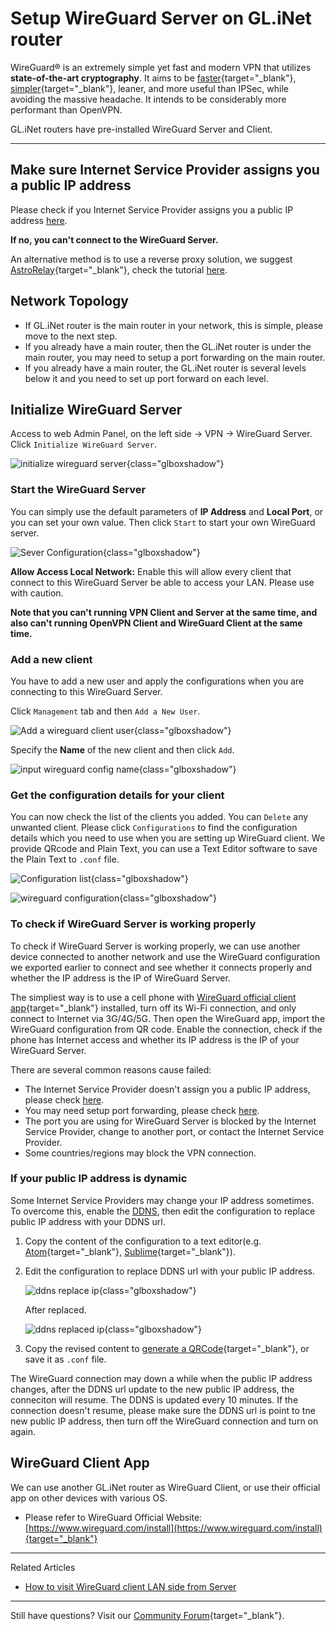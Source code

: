 # Setup WireGuard Server on GL.iNet router

WireGuard® is an extremely simple yet fast and modern VPN that utilizes **state-of-the-art cryptography**. It aims to be [faster](https://www.wireguard.com/performance/){target="_blank"}, [simpler](https://www.wireguard.com/quickstart/){target="_blank"}, leaner, and more useful than IPSec, while avoiding the massive headache. It intends to be considerably more performant than OpenVPN. 

GL.iNet routers have pre-installed WireGuard Server and Client.

---

## Make sure Internet Service Provider assigns you a public IP address

Please check if you Internet Service Provider assigns you a public IP address [here](how_to_check_if_isp_assigns_you_a_public_ip_address.md).

**If no, you can't connect to the WireGuard Server.**

An alternative method is to use a reverse proxy solution, we suggest [AstroRelay](https://www.astrorelay.com){target="_blank"}, check the tutorial [here](set_up_wireguard_server_via_astrorelay.md).

## Network Topology

* If GL.iNet router is the main router in your network, this is simple, please move to the next step.
* If you already have a main router, then the GL.iNet router is under the main router, you may need to setup a port forwarding on the main router.
* If you already have a main router, the GL.iNet router is several levels below it and you need to set up port forward on each level.

## Initialize WireGuard Server

Access to web Admin Panel, on the left side -> VPN -> WireGuard Server. Click `Initialize WireGuard Server`.

![initialize wireguard server](https://static.gl-inet.com/docs/en/3/tutorials/wireguard_server/initialize_wireguard_server.png){class="glboxshadow"}

### Start the WireGuard Server

You can simply use the default parameters of **IP Address** and **Local Port**, or you can set your own value. Then click `Start` to start your own WireGuard server. 

![Sever Configuration](https://static.gl-inet.com/docs/en/3/tutorials/wireguard_server/start_wireguard_server.png){class="glboxshadow"}

**Allow Access Local Network:** Enable this will allow every client that connect to this WireGuard Server be able to access your LAN. Please use with caution.

**Note that you can't running VPN Client and Server at the same time, and also can't running OpenVPN Client and WireGuard Client at the same time.**

### Add a new client

You have to add a new user and apply the configurations when you are connecting to this WireGuard Server.

Click `Management` tab and then `Add a New User`.

![Add a wireguard client user](https://static.gl-inet.com/docs/en/3/tutorials/wireguard_server/add_a_new_wireguard_user.png){class="glboxshadow"}

Specify the **Name** of the new client and then click `Add`.

![input wireguard config name](https://static.gl-inet.com/docs/en/3/tutorials/wireguard_server/input_wireguard_config_name.png){class="glboxshadow"}

### Get the configuration details for your client

You can now check the list of the clients you added. You can `Delete` any unwanted client. Please click `Configurations` to find the configuration details which you need to use when you are setting up WireGuard client. We provide QRcode and Plain Text, you can use a Text Editor software to save the Plain Text to `.conf` file.

![Configuration list](https://static.gl-inet.com/docs/en/3/tutorials/wireguard_server/wireguard_config_list.png){class="glboxshadow"}

![wireguard configuration](https://static.gl-inet.com/docs/en/3/tutorials/wireguard_server/wireguard_configuration.png){class="glboxshadow"}

### To check if WireGuard Server is working properly

To check if WireGuard Server is working properly, we can use another device connected to another network and use the WireGuard configuration we exported earlier to connect and see whether it connects properly and whether the IP address is the IP of WireGuard Server.

The simpliest way is to use a cell phone with [WireGuard official client app](https://www.wireguard.com/install){target="_blank"} installed, turn off its Wi-Fi connection, and only connect to Internet via 3G/4G/5G. Then open the WireGuard app, import the WireGuard configuration from QR code. Enable the connection, check if the phone has Internet access and whether its IP address is the IP of your WireGuard Server.

There are several common reasons cause failed:

* The Internet Service Provider doesn't assign you a public IP address, please check [here](#make-sure-internet-service-provider-assigns-you-a-public-ip-address).
* You may need setup port forwarding, please check [here](#network-topology).
* The port you are using for WireGuard Server is blocked by the Internet Service Provider, change to another port, or contact the Internet Service Provider.
* Some countries/regions may block the VPN connection.

### If your public IP address is dynamic

Some Internet Service Providers may change your IP address sometimes. To overcome this, enable the [DDNS](ddns.md), then edit the configuration to replace public IP address with your DDNS url.

1. Copy the content of the configuration to a text editor(e.g. [Atom](https://atom.io/){target="_blank"}, [Sublime](https://www.sublimetext.com/){target="_blank"}).
2. Edit the configuration to replace DDNS url with your public IP address.

    ![ddns replace ip](https://static.gl-inet.com/docs/en/3/tutorials/wireguard_server/ddns_replace_ip.png){class="glboxshadow"}

    After replaced.
    
    ![ddns replaced ip](https://static.gl-inet.com/docs/en/3/tutorials/wireguard_server/ddns_replaced_ip.png){class="glboxshadow"}

3. Copy the revised content to [generate a QRCode](https://www.google.com/search?q=qr+code+generator+online&sxsrf=AOaemvIsNI2H6dKtGyc_vGGsJpQYcPT8jA%3A1631499580792&ei=PLU-Yd3tL7yB1e8P5f6CqAk&oq=qrcode+generator+&gs_lcp=Cgxnd3Mtd2l6LXNlcnAQAxgAMgcIABCABBAKMgcIABCABBAKMgcIABCABBAKMgcIABCABBAKMgoIABCABBCHAhAUMgcIABCABBAKMgcIABCABBAKMgcIABCABBAKMgcIABCABBAKMgcIABCABBAKOgcIIxCwAxAnOgcIABBHELADOgcIABCwAxBDSgQIQRgAUO8fWO8fYK8uaAFwAngAgAFDiAFDkgEBMZgBAKABAcgBCsABAQ&sclient=gws-wiz-serp){target="_blank"}, or save it as `.conf` file.

The WireGuard connection may down a while when the public IP address changes, after the DDNS url update to the new public IP address, the conneciton will resume. The DDNS is updated every 10 minutes. If the connection doesn't resume, please make sure the DDNS url is point to tne new public IP address, then turn off the WireGuard connection and turn on again.

## WireGuard Client App

We can use another GL.iNet router as WireGuard Client, or use their official app on other devices with various OS.

- Please refer to WireGuard Official Website: [https://www.wireguard.com/install](https://www.wireguard.com/install){target="_blank"}


---

Related Articles

- [How to visit WireGuard client LAN side from Server](wireguard_server_access_to_client_lan_side.md)

---

Still have questions? Visit our [Community Forum](https://forum.gl-inet.com){target="_blank"}.
